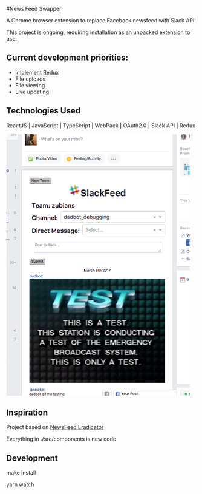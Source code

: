 #News Feed Swapper

A Chrome browser extension to replace Facebook newsfeed with Slack API.

This project is ongoing, requiring installation as an unpacked extension to use.  

## Current development priorities:
* Implement Redux
* File uploads
* File viewing
* Live updating

## Technologies Used

ReactJS | JavaScript | TypeScript | WebPack | OAuth2.0 | Slack API | Redux

![Screenshot](https://github.com/JakeIwen/news-feed-swapper/blob/master/assets/NFSwapper_1.png)

## Inspiration

Project based on [NewsFeed Eradicator](news-feed-eradicator.west.io)

Everything in ./src/components is new code


Development
-------------

make install

yarn watch
